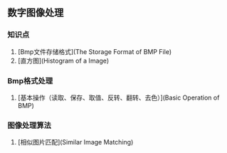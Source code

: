 ## 数字图像处理

### 知识点
 1. [Bmp文件存储格式](The Storage Format of BMP File)
 1. [直方图](Histogram of a Image)


### Bmp格式处理
 1. [基本操作（读取、保存、取值、反转、翻转、去色）](Basic Operation of BMP)


### 图像处理算法
 1. [相似图片匹配](Similar Image Matching)
 